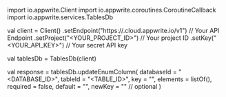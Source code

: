 import io.appwrite.Client
import io.appwrite.coroutines.CoroutineCallback
import io.appwrite.services.TablesDb

val client = Client()
    .setEndpoint("https://<REGION>.cloud.appwrite.io/v1") // Your API Endpoint
    .setProject("<YOUR_PROJECT_ID>") // Your project ID
    .setKey("<YOUR_API_KEY>") // Your secret API key

val tablesDb = TablesDb(client)

val response = tablesDb.updateEnumColumn(
    databaseId = "<DATABASE_ID>",
    tableId = "<TABLE_ID>",
    key = "",
    elements = listOf(),
    required = false,
    default = "<DEFAULT>",
    newKey = "" // optional
)
